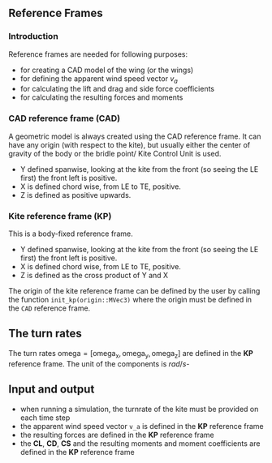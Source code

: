 ## Reference Frames

### Introduction
Reference frames are needed for following purposes:
- for creating a CAD model of the wing (or the wings)
- for defining the apparent wind speed vector $v_a$
- for calculating the lift and drag and side force coefficients
- for calculating the resulting forces and moments

### CAD reference frame (CAD)
A geometric model is always created using the CAD reference frame.
It can have any origin (with respect to the kite), but usually either the center of gravity of the body or the bridle point/ Kite Control Unit is used. 

- Y defined spanwise, looking at the kite from the front (so seeing the LE first) the front left is positive.
- X is defined chord wise, from LE to TE, positive.
- Z is defined as positive upwards.

### Kite reference frame (KP)
This is a body-fixed reference frame.
- Y defined spanwise, looking at the kite from the front (so seeing the LE first) the front left is positive.
- X is defined chord wise, from LE to TE, positive.
- Z is defined as the cross product of Y and X

The origin of the kite reference frame can be defined by the user by calling the function `init_kp(origin::MVec3)` where the origin must be defined in the `CAD` reference frame.

## The turn rates
The turn rates $\mathrm{omega} = [\mathrm{omega_x}, \mathrm{omega_y} ,\mathrm{omega_z}]$ are defined in the **KP** reference frame. The unit of the components is $rad/s$-

## Input and output
- when running a simulation, the turnrate of the kite must be provided on each time step
- the apparent wind speed vector `v_a` is defined in the **KP** reference frame
- the resulting forces are defined in the **KP** reference frame
- the **CL**, **CD**, **CS** and the resulting moments and moment coefficients are defined in the **KP** reference frame